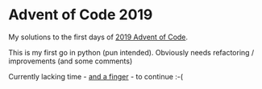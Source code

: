 # Advent of Code 2019

My solutions to the first days of [2019 Advent of Code](https://adventofcode.com/2019).

This is my first go in python (pun intended). Obviously needs refactoring / improvements (and some comments)

Currently lacking time - [and a finger](https://twitter.com/LaurentBauer/status/1204832913684082689) - to continue :-(
